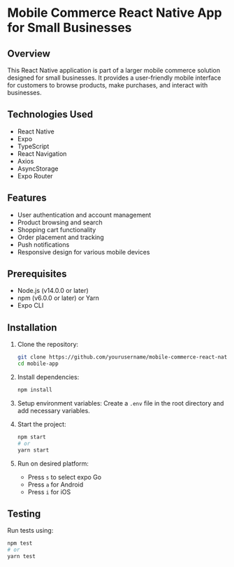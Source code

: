 # Mobile Commerce React Native App for Small Businesses

## Overview
This React Native application is part of a larger mobile commerce solution designed for small businesses. It provides a user-friendly mobile interface for customers to browse products, make purchases, and interact with businesses.

## Technologies Used
- React Native
- Expo
- TypeScript
- React Navigation
- Axios
- AsyncStorage
- Expo Router

## Features
- User authentication and account management
- Product browsing and search
- Shopping cart functionality
- Order placement and tracking
- Push notifications
- Responsive design for various mobile devices

## Prerequisites
- Node.js (v14.0.0 or later)
- npm (v6.0.0 or later) or Yarn
- Expo CLI

## Installation
1. Clone the repository:
   ```bash
   git clone https://github.com/yourusername/mobile-commerce-react-native-app.git
   cd mobile-app
   ```

2. Install dependencies:
   ```bash
   npm install
   ```

3. Setup environment variables:
   Create a `.env` file in the root directory and add necessary variables.

4. Start the project:
   ```bash
   npm start
   # or
   yarn start
   ```

5. Run on desired platform:
   - Press `s` to select expo Go
   - Press `a` for Android
   - Press `i` for iOS


## Testing
Run tests using:
```bash
npm test
# or
yarn test
```